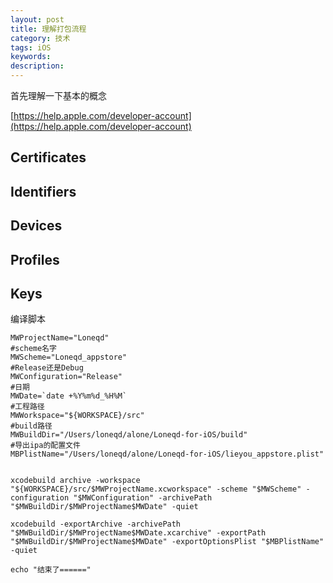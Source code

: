 ```yaml
---
layout: post
title: 理解打包流程
category: 技术
tags: iOS
keywords:
description:
---
```





首先理解一下基本的概念

[https://help.apple.com/developer-account](https://help.apple.com/developer-account)

## Certificates

## Identifiers

## Devices

## Profiles

## Keys





编译脚本



```
MWProjectName="Loneqd"
#scheme名字
MWScheme="Loneqd_appstore"
#Release还是Debug
MWConfiguration="Release"
#日期
MWDate=`date +%Y%m%d_%H%M`
#工程路径
MWWorkspace="${WORKSPACE}/src"
#build路径
MWBuildDir="/Users/loneqd/alone/Loneqd-for-iOS/build"
#导出ipa的配置文件
MBPlistName="/Users/loneqd/alone/Loneqd-for-iOS/lieyou_appstore.plist"


xcodebuild archive -workspace "${WORKSPACE}/src/$MWProjectName.xcworkspace" -scheme "$MWScheme" -configuration "$MWConfiguration" -archivePath "$MWBuildDir/$MWProjectName$MWDate" -quiet

xcodebuild -exportArchive -archivePath "$MWBuildDir/$MWProjectName$MWDate.xcarchive" -exportPath "$MWBuildDir/$MWProjectName$MWDate" -exportOptionsPlist "$MBPlistName" -quiet

echo "结束了======"
```
